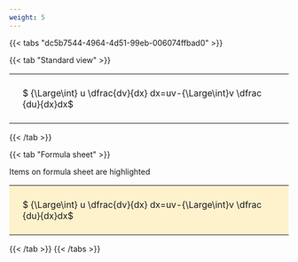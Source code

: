 ```yaml
---
weight: 5
---
```


{{< tabs "dc5b7544-4964-4d51-99eb-006074ffbad0" >}}

{{< tab "Standard view" >}}

<style type="text/css">
#T_64897 th.col_heading {
  text-align: left;
  font-size: 1em;
}
#T_64897 td {
  text-align: left;
  font-size: 1em;
  padding: 1.5em;
}
</style>
<table id="T_64897">
  <thead>
  </thead>
  <tbody>
    <tr>
      <td id="T_64897_row0_col0" class="data row0 col0" >$ {\Large\int} u \dfrac{dv}{dx} dx=uv-{\Large\int}v \dfrac {du}{dx}dx$</td>
    </tr>
  </tbody>
</table>
{{< /tab >}}

{{< tab "Formula sheet" >}}

Items on formula sheet are highlighted 
<br>
<style type="text/css">
#T_3fe95 th.col_heading {
  text-align: left;
  font-size: 1em;
}
#T_3fe95 td {
  text-align: left;
  font-size: 1em;
  padding: 1.5em;
}
#T_3fe95_row0_col0 {
  background-color: rgba(255,194,10, 0.2);
}
</style>
<table id="T_3fe95">
  <thead>
  </thead>
  <tbody>
    <tr>
      <td id="T_3fe95_row0_col0" class="data row0 col0" >$ {\Large\int} u \dfrac{dv}{dx} dx=uv-{\Large\int}v \dfrac {du}{dx}dx$</td>
    </tr>
  </tbody>
</table>
{{< /tab >}}
{{< /tabs >}}